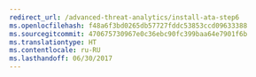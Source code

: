 ```yaml
---
redirect_url: /advanced-threat-analytics/install-ata-step6
ms.openlocfilehash: f48a6f3bd0265db57727fddc53853ccd09633388
ms.sourcegitcommit: 470675730967e0c36ebc90fc399baa64e7901f6b
ms.translationtype: HT
ms.contentlocale: ru-RU
ms.lasthandoff: 06/30/2017
---
```


